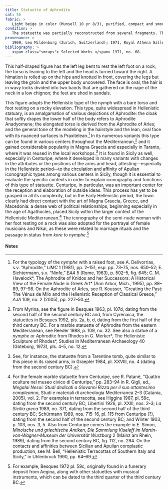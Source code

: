 ```yaml
---
title: Statuette of Aphrodite
cat: 56
fabric: >
   Light beige in color (Munsell 10 yr 8/3), purified, compact and smooth, with numerous small, reflective inclusions; a layer of white slip; traces of light blue and pink pigments on the drapery, red pigment on the hair, the feet, and the base; and pink color for the complexion. Made with two bivalve molds, the head was applied to the body before firing; there is a large circular vent hole in the back.
condition: >
   The statuette was partially reconstructed from several fragments. The arms are missing; the head was reattached.
provenance: >
   1969, Leo Mildenburg (Zurich, Switzerland); 1971, Royal Athena Galleries (New York, New York), sold to the J. Paul Getty Museum, 1971.
bibliography: >
   <span class="smcaps">_Selected Works_</span> 1971, no. 68.
---
```

This half-draped figure has the left leg bent to rest the left foot on a
rock; the torso is leaning to the left and the head is turned toward the
right. A himation is rolled up on the hips and knotted in front,
covering the legs but leaving the groin and the upper body uncovered.
The face is oval, the hair is in wavy locks divided into two bands that
are gathered on the nape of the neck in a low chignon; the feet are shod
in sandals.

This figure adopts the Hellenistic type of the nymph with a bare torso
and foot resting on a rocky elevation. This type, quite widespread in
Hellenistic statuary, is an amalgamation of various depictions of
Aphrodite: the cloak that softly drapes the lower half of the body
refers to Aphrodite Anadyomene; the elongated torso is derived from the
Aphrodite of Arles; and the general tone of the modeling in the
hairstyle and the lean, oval face with its nuanced surfaces is
Praxitelean.[^1] In its numerous variants this type can be found in
various centers throughout the Mediterranean,[^2] and it gained
considerable popularity in Magna Graecia and especially in Taranto,
where it was reused in the local workshops.[^3] It is found in Sicily as
well, especially in Centuripe, where it developed in many variants with
changes in the attributes or the positions of the arms and head,
attesting—especially in the Hellenistic period—to the circulation and
affinity of Apulian iconographic types among various centers in Sicily,
though it is essential to evaluate the specific contexts in order to
explain iconography and functions of this type of statuette. Centuripe,
in particular, was an important center for the reception and elaboration
of outside ideas. This process has yet to be grasped in all its
complexity, but in the Early Hellenistic period, the town clearly had
direct contact with the art of Magna Graecia, Greece, and Macedonia: a
dense web of political relationships, beginning especially in the age of
Agathocles, placed Sicily within the larger context of the Hellenistic
Mediterranean.[^4] The iconography of the semi-nude woman with her foot
resting on a rock was also adopted for the portrayal of female musicians
and Nikai, as these were related to marriage rituals and the passage in
status from *kore* to *nymphe*.[^5]

#### Notes

[^1]: For the typology of the *nymphe* with a raised foot, see A.
    Delivorrias, s.v. “Aphrodite,” *LIMC* 1 (1981), pp. 2–151, esp. pp.
    73–75, nos. 650–52; E. Sichtermann, s.v. “Ninfe,” *<span
    class="smcaps">EAA</span>* 5 (Rome, 1963), p.
    502–5, fig. 645; C. M. Havelock*, The Aphrodite of Knidos and her
    Successors: A Historical View of the Female Nude in Greek Art* (Ann
    Arbor, Mich., 1995), pp. 88–89, 97–98. On the Aphrodite of Arles,
    see R. Kousser, “Creating the Past: The Vénus de Milo and the
    Hellenistic Reception of Classical Greece,” *AJA* 109, no. 2 (2005),
    pp. 227–50.

[^2]: From Myrina, see the figure in <span
    class="smcaps">Besques</span> 1963, pl. 107d,
    dating from the second half of the second century <span
    class="smcaps">BC</span> and, from Cyrenaica, the
    statuettes in <span class="smcaps">Besques</span>
    1992, pls. 2a, b, d, dating from the first half of the third century
    <span class="smcaps">BC.</span> For a marble
    statuette of Aphrodite from the eastern Mediterranean, see <span
    class="smcaps">Reeder</span> 1988, p. 109, no. 32.
    See also a statue of a *nymphe* or Aphrodite from Rhodes in G.
    Merker*, The Hellenistic Sculpture of Rhodes*, Studies in
    Mediterranean Archaeology 40 (Göteborg, 1973), pls. 4–5, no. 12.

[^3]: See, for instance, the statuette from a Tarentine tomb, quite
    similar to this piece in its raised arms, in <span
    class="smcaps">Graepler</span> 1984, pl. XXVIII,
    no. 4 (dating from the second century <span
    class="smcaps">BC</span>).

[^4]: For the female marble statuette from Centuripe, see R. Patanè,
    “Quattro sculture nel museo civico di Centuripe,” pp. 283–94 in R.
    Gigli, ed., *Megalai Nesoi: Studi dedicati a Giovanni Rizza per il
    suo ottantesimo compleanno*, Studi e materiali di archeologia
    Mediterranea 2–3 (Catania, 2005), vol. 2. For examples in
    terracotta, see <span
    class="smcaps">Higgins</span> 1967, pl. 59c,
    dating from the second century <span
    class="smcaps">BC</span>; <span
    class="smcaps">Libertini</span> 1926, pl. XXIII,
    nos. 2–3; *<span class="smcaps">La Sicilia
    greca</span>* 1989, no. 371, dating from the second half of the
    third century <span class="smcaps">BC</span>;
    <span class="smcaps">Schürmann</span> 1989, nos.
    715–16, pl. 115 from Centuripe (?), dating from the second half of
    the second century <span class="smcaps">BC</span>;
    and <span class="smcaps">Winter</span> 1903, p.
    103, nos. 3, 5. Also from Centuripe comes the example in E. Simon,
    *Minoische und griechische Antiken*, *Die Sammlung Kiseleff im
    Martin-von-Wagner-Museum der Universität Wurzburg* 2 (Mainz am
    Rhein, 1989), dating from the second century <span
    class="smcaps">BC</span>, fig. 112, no. 294. On
    the contacts and affinities between Sicilian and Apulian coroplastic
    production, see M. Bell, “Hellenistic Terracottas of Southern Italy
    and Sicily,” in <span
    class="smcaps">Uhlenbrock</span> 1990, pp. 64–69.

[^5]: For example, <span class="smcaps">Besques</span>
    1972 pl. 59c, originally found in a funerary deposit from Aegina,
    along with other statuettes with musical instruments, which can be
    dated to the third quarter of the third century <span
    class="smcaps">BC.</span>
